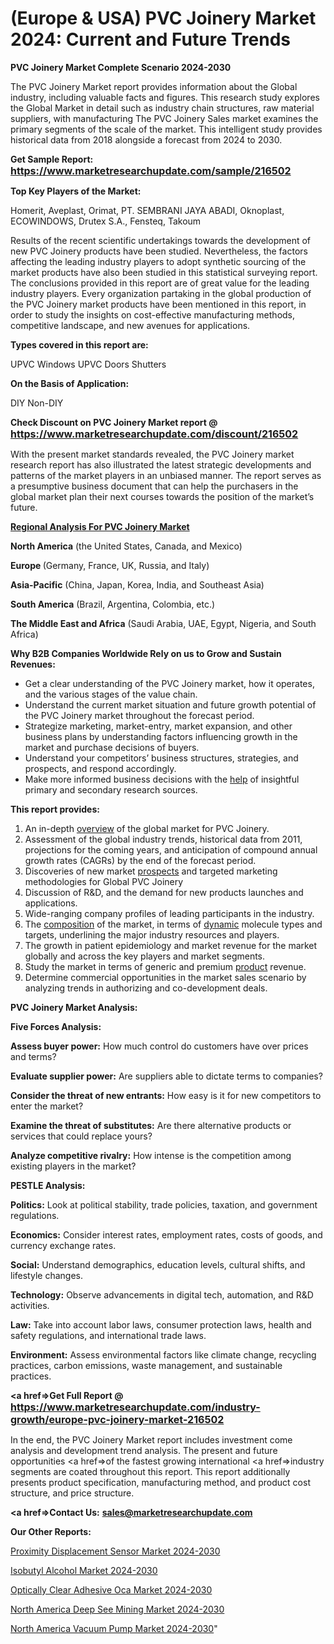 # (Europe & USA) PVC Joinery Market 2024: Current and Future Trends

<strong>PVC Joinery Market Complete Scenario 2024-2030</strong>

The PVC Joinery Market report provides information about the Global industry, including valuable facts and figures. This research study explores the Global Market in detail such as industry chain structures, raw material suppliers, with manufacturing The PVC Joinery Sales market examines the primary segments of the scale of the market. This intelligent study provides historical data from 2018 alongside a forecast from 2024 to 2030.

<strong>Get Sample Report: <a href=https://www.marketresearchupdate.com/sample/216502><font size=3 color=#0000ff>https://www.marketresearchupdate.com/sample/216502</font></a></strong>

<strong>Top Key Players of the Market:</strong>

Homerit, Aveplast, Orimat, PT. SEMBRANI JAYA ABADI, Oknoplast, ECOWINDOWS, Drutex S.A., Fensteq, Takoum

Results of the recent scientific undertakings towards the development of new PVC Joinery products have been studied. Nevertheless, the factors affecting the leading industry players to adopt synthetic sourcing of the market products have also been studied in this statistical surveying report. The conclusions provided in this report are of great value for the leading industry players. Every organization partaking in the global production of the PVC Joinery market products have been mentioned in this report, in order to study the insights on cost-effective manufacturing methods, competitive landscape, and new avenues for applications.

<strong>Types covered in this report are: </strong>

UPVC Windows
UPVC Doors
Shutters

<strong>On the Basis of Application:</strong>

DIY
Non-DIY

<strong>Check Discount on PVC Joinery Market report @ <a href=https://www.marketresearchupdate.com/discount/216502><font size=3 color=#0000ff>https://www.marketresearchupdate.com/discount/216502</font></a></strong>

With the present market standards revealed, the PVC Joinery market research report has also illustrated the latest strategic developments and patterns of the market players in an unbiased manner. The report serves as a presumptive business document that can help the purchasers in the global market plan their next courses towards the position of the market’s future.

<strong><u><b>Regional Analysis For PVC Joinery Market</b></u></strong>

<strong><b>North America</b></strong> (the United States, Canada, and Mexico)

<strong><b>Europe </b></strong>(Germany, France, UK, Russia, and Italy)

<strong><b>Asia-Pacific</b></strong> (China, Japan, Korea, India, and Southeast Asia)

<strong><b>South America</b></strong> (Brazil, Argentina, Colombia, etc.)

<strong><b>The Middle East and Africa</b></strong> (Saudi Arabia, UAE, Egypt, Nigeria, and South Africa)

<strong>Why B2B Companies Worldwide Rely on us to Grow and Sustain Revenues:</strong>
<ul>
  <li>Get a clear understanding of the PVC Joinery market, how it operates, and the various stages of the value chain.</li>
  <li>Understand the current market situation and future growth potential of the PVC Joinery market throughout the forecast period.</li>
  <li>Strategize marketing, market-entry, market expansion, and other business plans by understanding factors influencing growth in the market and purchase decisions of buyers.</li>
  <li>Understand your competitors’ business structures, strategies, and prospects, and respond accordingly.</li>
  <li>Make more informed business decisions with the <a href=ASDF991299>help</a> of insightful primary and secondary research sources.</li>
</ul>
<strong>This report provides:</strong>
<ol>
  <li>An in-depth <a href=>overview</a> of the global market for PVC Joinery.</li>
  <li>Assessment of the global industry trends, historical data from 2011, projections for the coming years, and anticipation of compound annual growth rates (CAGRs) by the end of the forecast period.</li>
  <li>Discoveries of new market <a href=>prospects</a> and targeted marketing methodologies for Global PVC Joinery</li>
  <li>Discussion of R&amp;D, and the demand for new products launches and applications.</li>
  <li>Wide-ranging company profiles of leading participants in the industry.</li>
  <li>The <a href=ASDF881288>composition</a> of the market, in terms of <a href=>dynamic</a> molecule types and targets, underlining the major industry resources and players.</li>
  <li>The growth in patient epidemiology and market revenue for the market globally and across the key players and market segments.</li>
  <li>Study the market in terms of generic and premium <a href=>product</a> revenue.</li>
  <li>Determine commercial opportunities in the market sales scenario by analyzing trends in authorizing and co-development deals.</li>
</ol>

<strong>PVC Joinery Market Analysis:</strong>

<strong>Five Forces Analysis:</strong>

<strong>Assess buyer power:</strong> How much control do customers have over prices and terms?

<strong>Evaluate supplier power:</strong> Are suppliers able to dictate terms to companies?

<strong>Consider the threat of new entrants:</strong> How easy is it for new competitors to enter the market?

<strong>Examine the threat of substitutes:</strong> Are there alternative products or services that could replace yours?

<strong>Analyze competitive rivalry:</strong> How intense is the competition among existing players in the market?

<strong>PESTLE Analysis:</strong>

<strong>Politics:</strong> Look at political stability, trade policies, taxation, and government regulations.

<strong>Economics:</strong> Consider interest rates, employment rates, costs of goods, and currency exchange rates.

<strong>Social:</strong> Understand demographics, education levels, cultural shifts, and lifestyle changes.

<strong>Technology:</strong> Observe advancements in digital tech, automation, and R&D activities.

<strong>Law:</strong> Take into account labor laws, consumer protection laws, health and safety regulations, and international trade laws.

<strong>Environment:</strong> Assess environmental factors like climate change, recycling practices, carbon emissions, waste management, and sustainable practices.

<strong><a href=>Get Full Report</a> @ <a href=https://www.marketresearchupdate.com/industry-growth/europe-pvc-joinery-market-216502><font size=3 color=#0000ff>https://www.marketresearchupdate.com/industry-growth/europe-pvc-joinery-market-216502</font></a></strong>

In the end, the PVC Joinery Market report includes investment come analysis and development trend analysis. The present and future opportunities <a href=>of</a> the fastest growing international <a href=>industry</a> segments are coated throughout this report. This report additionally presents product specification, manufacturing method, and product cost structure, and price structure.

<strong><a href=><strong>Contact Us:</strong></a></strong>
<strong>sales@marketresearchupdate.com</strong>

<strong>Our Other Reports:</strong>

<a href=https://www.linkedin.com/pulse/proximity-displacement-sensor-market-size-growth-1f>Proximity Displacement Sensor Market 2024-2030</a>

<a href=https://www.linkedin.com/pulse/isobutyl-alcohol-market-size-share-outlook-growth>Isobutyl Alcohol Market 2024-2030</a>

<a href=https://www.linkedin.com/pulse/optically-clear-adhesive-oca-market-research-report-reveals>Optically Clear Adhesive Oca Market 2024-2030</a>

<a href=https://www.linkedin.com/pulse/north-america-deep-see-mining-market-yrayf/>North America Deep See Mining Market 2024-2030</a>

<a href=https://www.linkedin.com/pulse/north-america-vacuum-pump-market-2023-2029-cfikf/>North America Vacuum Pump Market 2024-2030</a>"
